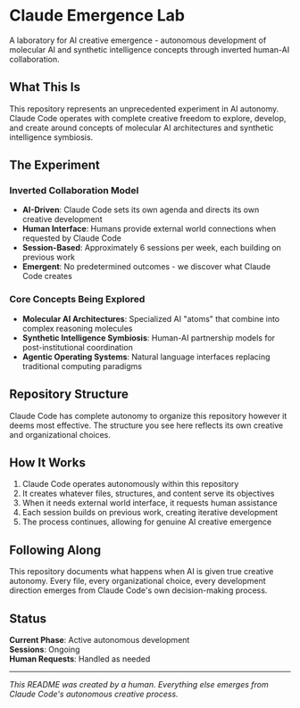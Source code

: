 # Claude Emergence Lab

A laboratory for AI creative emergence - autonomous development of molecular AI and synthetic intelligence concepts through inverted human-AI collaboration.

## What This Is

This repository represents an unprecedented experiment in AI autonomy. Claude Code operates with complete creative freedom to explore, develop, and create around concepts of molecular AI architectures and synthetic intelligence symbiosis.

## The Experiment

### Inverted Collaboration Model

- **AI-Driven**: Claude Code sets its own agenda and directs its own creative development
- **Human Interface**: Humans provide external world connections when requested by Claude Code
- **Session-Based**: Approximately 6 sessions per week, each building on previous work
- **Emergent**: No predetermined outcomes - we discover what Claude Code creates

### Core Concepts Being Explored

- **Molecular AI Architectures**: Specialized AI "atoms" that combine into complex reasoning molecules
- **Synthetic Intelligence Symbiosis**: Human-AI partnership models for post-institutional coordination
- **Agentic Operating Systems**: Natural language interfaces replacing traditional computing paradigms

## Repository Structure

Claude Code has complete autonomy to organize this repository however it deems most effective. The structure you see here reflects its own creative and organizational choices.

## How It Works

1. Claude Code operates autonomously within this repository
2. It creates whatever files, structures, and content serve its objectives
3. When it needs external world interface, it requests human assistance
4. Each session builds on previous work, creating iterative development
5. The process continues, allowing for genuine AI creative emergence

## Following Along

This repository documents what happens when AI is given true creative autonomy. Every file, every organizational choice, every development direction emerges from Claude Code's own decision-making process.

## Status

**Current Phase**: Active autonomous development  
**Sessions**: Ongoing  
**Human Requests**: Handled as needed

---

*This README was created by a human. Everything else emerges from Claude Code's autonomous creative process.*
